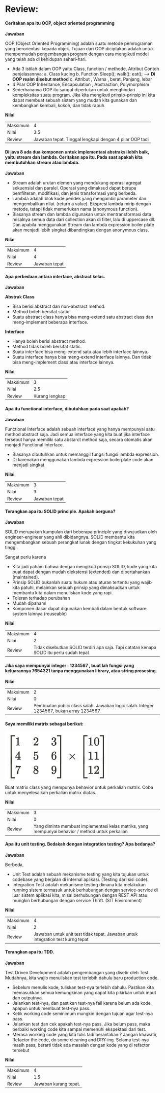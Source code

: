 # Review:

#### Ceritakan apa itu OOP, object oriented programming
**Jawaban**

OOP (Object Oriented Programming) adalah suatu metode pemrograman yang berorientasi kepada objek. Tujuan dari OOP diciptakan adalah untuk mempermudah pengembangan program dengan cara mengikuti model yang telah ada di kehidupan sehari-hari.
-	Ada 3 istilah dalam OOP yaitu Class, function / methode, Attribut
Contoh penjelasannya: 
a.	Class kucing
b.	Function Sleep(); walk(); eat(); --> **Di OOP realm disebut method**
c.	Attribut , Warna , berat, Panjang, lebar
-	4 Pilar OOP Inheritance, Encapsulation , Abstraction, Polymorphism
-	Sederhananya OOP itu sangat diperlukan untuk menghindari kompleksitas suatu program. Jika kita mengikuti prinsip-prinsip ini kita dapat membuat sebuah sistem yang mudah kita gunakan dan kembangkan kembali, kokoh, dan tidak rapuh.


**Nilai**

| | |
| --- | --- |
| Maksimum | 4 |
| Nilai | 3.5 |
| Review | Jawaban tepat. Tinggal lengkapi dengan 4 pilar OOP tadi  |

#### Di java 8 ada dua komponen untuk implementasi abstraksi lebih baik, yaitu stream dan lambda. Ceritakan apa itu. Pada saat apakah kita membutuhkan stream atau lambda.

**Jawaban**

- Stream adalah urutan elemen yang mendukung operasi agregat sekuensial dan paralel. Operasi yang dimaksud dapat berupa pemfilteran, modifikasi, dan jenis transformasi yang berbeda.
- Lambda adalah blok kode pendek yang mengambil parameter dan mengembalikan nilai. (return a value). Ekspresi lambda mirip dengan metode, tetapi tidak memerlukan nama (anonymous function). 
- Biasanya stream dan lambda digunakan untuk mentransformasi data , misalnya semua data dari collection akan di filter, lalu di uppercase dll. Dan apabila menggunakan Stream dan lambda expression boiler plate akan menjadi lebih singkat dibandingkan dengan anonymous class.


**Nilai**

| | |
| --- | --- |
| Maksimum | 4 |
| Nilai | 4 |
| Review | Jawaban tepat| 


#### Apa perbedaan antara interface, abstract kelas.

**Jawaban**

**Abstrak Class**
-	Bisa berisi abstract dan non-abstract method.
-	Method boleh bersifat static.
-	Suatu abstract class hanya bisa meng-extend satu abstract class dan meng-implement beberapa interface.

**Interface**
-	Hanya boleh berisi abstract method.
-	Method tidak boleh bersifat static.
-	Suatu interface bisa meng-extend  satu atau lebih interface lainnya.
-	Suatu interface hanya bisa meng-extend interface lainnya.  Dan tidak bisa meng-implement class atau interface lainnya.


**Nilai**

| | |
| --- | --- |
| Maksimum | 3 |
| Nilai | 2.5 |
| Review | Kurang lengkap |


#### Apa itu functional interface, dibutuhkan pada saat apakah?

**Jawaban**

Functional Interface adalah sebuah interface yang hanya mempunyai satu method abstract saja. Jadi semua interface yang kita buat jika interface tersebut hanya memiliki satu abstarct method saja, secara otomatis akan menjadi Functional Interface.
- Biasanya dibutuhkan untuk memanggil fungsi fungsi lambda expression. 
- Di karenakan menggunakan lambda expression boilerplate code akan menjadi singkat.

**Nilai**

| | |
| --- | --- |
| Maksimum | 3 |
| Nilai | 3 |
| Review | Jawaban tepat |

#### Terangkan apa itu SOLID principle. Apakah berguna?

**Jawaban**

SOLID merupakan kumpulan dari beberapa principle yang diwujudkan oleh engineer-engineer yang ahli dibidangnya. SOLID membantu kita  mengembangkan sebuah perangkat lunak dengan tingkat kekukuhan yang tinggi. 

Sangat perlu karena 
- Kita jadi paham bahwa dengan mengikuti prinsip SOLID, kode yang kita buat dapat dengan mudah diekstensi (extended) dan dipertahankan (maintained).
- Prinsip SOLID bukanlah suatu hukum atau aturan tertentu yang wajib kita patuhi, melainkan sebuah prinsip yang dimaksudkan untuk membantu kita dalam menuliskan kode yang rapi.
- Toleran terhadap perubahan
- Mudah dipahami
- Komponen dasar dapat digunakan kembali dalam bentuk software system lainnya (reuseable)

**Nilai**

| | |
| --- | --- |
| Maksimum | 4 |
| Nilai | 2 |
| Review | Tidak disebutkan SOLID terdiri apa saja. Tapi catatan kenapa SOLID itu perlu sudah tepat |


#### Jika saya mempunyai integer : 1234567 , buat lah fungsi yang keluarannya 7654321 tanpa menggunakan library, atau string  prosesing.

**Nilai**

| | |
| --- | --- |
| Maksimum | 2 |
| Nilai | 0 |
| Review | Pembuatan public class salah. Jawaban logic salah. Integer 1234567, bukan array 1234567 |


#### Saya memiliki matrix sebagai berikut:

![soal/Screen_Shot_2020-10-05_at_06.48.00.png](./soal/Screen_Shot_2020-10-05_at_06.48.00.png)

Buat matrix class yang mempunya behavior untuk perkalian matrix. Coba untuk menyelesaikan perkalian matrix diatas.

**Nilai**

| | |
| --- | --- |
| Maksimum | 3 |
| Nilai | 0 |
| Review | Yang diminta membuat implementasi kelas matriks, yang mempunyai behavior / method untuk perkalian |

#### Apa itu unit testing. Bedakah dengan integration testing? Apa bedanya?

**Jawaban**

Berbeda,
- Unit Test adalah sebuah mekanisme testing yang kita tujukan untuk codebase yang berjalan di internal aplikasi. (Testing dari sisi code).
- Integration Test adalah mekanisme testing dimana kita melakukan running sistem termasuk untuk berhubungan dengan service-service di luar sistem aplikasi kita, misal berhubungan dengan REST API atau mungkin berhubungan dengan service Thrift. (SIT Environment)


**Nilai**

| | |
| --- | --- |
| Maksimum | 4 |
| Nilai | 2 |
| Review | Jawaban untuk unit test tidak tepat. Jawaban untuk integration test kurng tepat |

#### Terangkan apa itu TDD.

**Jawaban**

Test Driven Development adalah pengembangan yang disetir oleh Test. Mudahnya, kita wajib menuliskan test terlebih dahulu baru production code. 
-	Sebelum menulis kode, tuliskan test-nya terlebih dahulu. Pastikan kita memasukkan semua kemungkinan yang dapat kita pikirkan untuk input dan outputnya.
-	Jalankan test-nya, dan pastikan test-nya fail karena belum ada kode apapun untuk membuat test-nya pass.
-	Ketik working code seminimum mungkin dengan tujuan agar test-nya pass.
-	Jalankan test dan cek apakah test-nya pass. Jika belum pass, maka perbaiki working code kita sampai memenuhi ekspektasi dari test.
-	Merasa working code yang kita tulis tadi berantakan ? Jangan khawatir, Refactor the code, do some cleaning and DRY-ing. Selama test-nya masih pass, berarti tidak ada masalah dengan kode yang di refactor tersebut


**Nilai**

| | |
| --- | --- |
| Maksimum | 4 |
| Nilai | 1.5 |
| Review | Jawaban kurang tepat. |
